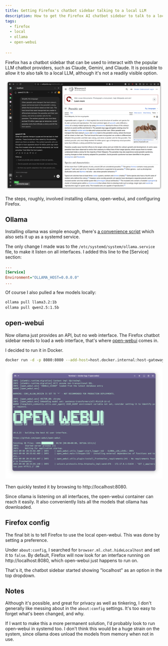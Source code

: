 ```yaml
---
title: Getting Firefox's chatbot sidebar talking to a local LLM
description: How to get the Firefox AI chatbot sidebar to talk to a local open-webui talking to ollama
tags:
  - firefox
  - local
  - ollama
  - open-webui

---
```


Firefox has a chatbot sidebar that can be used to interact with the popular LLM chatbot providers, such as Claude, Gemini, and Claude. It is possible to allow it to also talk to a local LLM, although it's not a readily visible option. 

![Firefox running open-webui with ollama](/assets/images/firefox-local-chatbot-ollama/001.png)

The steps, roughly, involved installing ollama, open-webui, and configuring Firefox. 


## Ollama

Installing ollama was simple enough, there's [a convenience script](https://github.com/ollama/ollama/blob/main/docs/linux.md) which also sets it up as a systemd service. 

The only change I made was to the `/etc/systemd/system/ollama.service` file, to make it listen on all interfaces. I added this line to the [Service] section:

```ini
...
[Service]
Environment="OLLAMA_HOST=0.0.0.0"
...
```

Of course I also pulled a few models locally:

```bash
ollama pull llama3.2:1b
ollama pull qwen2.5:1.5b
```

## open-webui

Now ollama just provides an API, but no web interface. The Firefox chatbot sidebar needs to load a web interface, that's where [open-webui](https://github.com/open-webui/open-webui) comes in. 

I decided to run it in Docker. 

```bash
docker run -d -p 8080:8080 --add-host=host.docker.internal:host-gateway -v open-webui:/app/backend/data --name open-webui --restart always ghcr.io/open-webui/open-webui:main
```

![open-webui running in Docker](/assets/images/firefox-local-chatbot-ollama/002.png)

Then quickly tested it by browsing to http://localhost:8080. 

Since ollama is listening on all interfaces, the open-webui container can reach it easily. It also conveniently lists all the models that ollama has downloaded.


## Firefox config

The final bit is to tell Firefox to use the local open-webui. This was done by setting a preference. 

Under `about:config`, I searched for `browser.ml.chat.hideLocalhost` and set it to `false`. By default, Firefox will now look for an interface running on http://localhost:8080, which open-webui just happens to run on. 

That's it, the chatbot sidebar started showing "localhost" as an option in the top dropdown. 

## Notes

Although it's possible, and great for privacy as well as tinkering, I don't generally like messing about in the `about:config` settings. It's too easy to forget what's been changed, and why. 

If I want to make this a more permanent solution, I'd probably look to run open-webui in systemd too. I don't think this would be a huge strain on the system, since ollama does unload the models from memory when not in use. 

